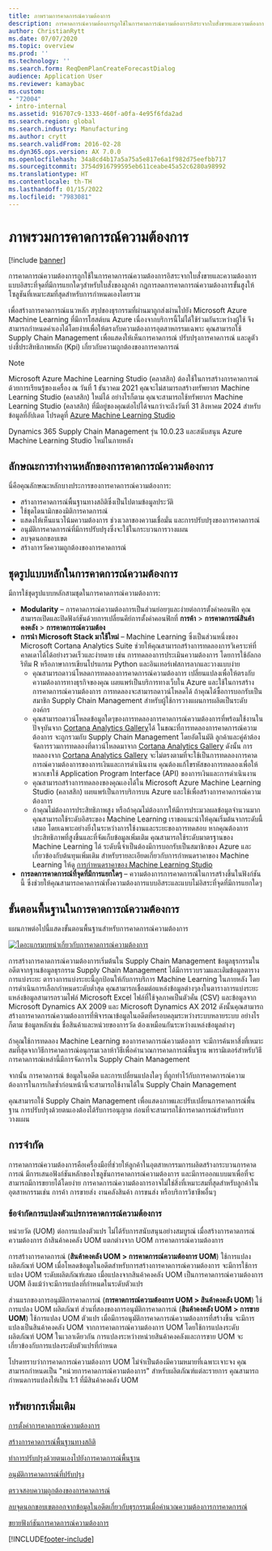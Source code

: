 ```yaml
---
title: ภาพรวมการคาดการณ์ความต้องการ
description: การคาดการณ์ความต้องการถูกใช้ในการคาดการณ์ความต้องการอิสระจากใบสั่งขายและความต้องการแบบอิสระที่จุดที่มีการแยกใดๆสำหรับใบสั่งของลูกค้า กฎการลดการคาดการณ์ความต้องการขั้นสูงให้โซลูชันที่เหมาะสมที่สุดสำหรับการกำหนดเองโดยรวม
author: ChristianRytt
ms.date: 07/07/2020
ms.topic: overview
ms.prod: ''
ms.technology: ''
ms.search.form: ReqDemPlanCreateForecastDialog
audience: Application User
ms.reviewer: kamaybac
ms.custom:
- "72004"
- intro-internal
ms.assetid: 916707c9-1333-460f-a0fa-4e95f6fda2ad
ms.search.region: global
ms.search.industry: Manufacturing
ms.author: crytt
ms.search.validFrom: 2016-02-28
ms.dyn365.ops.version: AX 7.0.0
ms.openlocfilehash: 34a8cd4b17a5a75a5e817e6a1f982d75eefbb717
ms.sourcegitcommit: 3754d916799595eb611ceabe45a52c6280a98992
ms.translationtype: HT
ms.contentlocale: th-TH
ms.lasthandoff: 01/15/2022
ms.locfileid: "7983081"
---
```

# <a name="demand-forecasting-overview"></a>ภาพรวมการคาดการณ์ความต้องการ

[!include [banner](../includes/banner.md)]

การคาดการณ์ความต้องการถูกใช้ในการคาดการณ์ความต้องการอิสระจากใบสั่งขายและความต้องการแบบอิสระที่จุดที่มีการแยกใดๆสำหรับใบสั่งของลูกค้า กฎการลดการคาดการณ์ความต้องการขั้นสูงให้โซลูชันที่เหมาะสมที่สุดสำหรับการกำหนดเองโดยรวม

เพื่อสร้างการคาดการณ์แนวหลัก สรุปของธุรกรรมที่ผ่านมาถูกส่งผ่านไปยัง Microsoft Azure Machine Learning ที่มีการโฮสต์บน Azure เนื่องจากบริการนี้ไม่ได้ใช้ร่วมกันระหว่างผู้ใช้ จึงสามารถกำหนดค่าเองได้โดยง่ายเพื่อให้ตรงกับความต้องการอุตสาหกรรมเฉพาะ คุณสามารถใช้ Supply Chain Management เพื่อแสดงให้เห็นการคาดการณ์ ปรับปรุงการคาดการณ์ และดูตัวบ่งชี้ประสิทธิภาพหลัก (Kpi) เกี่ยวกับความถูกต้องของการคาดการณ์

> [!NOTE]
> Microsoft Azure Machine Learning Studio (คลาสสิก) ต้องใช้ในการสร้างการคาดการณ์ด้วยการเรียนรู้ของเครื่อง ณ วันที่ 1 ธันวาคม 2021 คุณจะไม่สามารถสร้างทรัพยากร Machine Learning Studio (คลาสสิก) ใหม่ได้ อย่างไรก็ตาม คุณจะสามารถใช้ทรัพยากร Machine Learning Studio (คลาสสิก) ที่มีอยู่ของคุณต่อไปได้จนกว่าจะถึงวันที่ 31 สิงหาคม 2024 สำหรับข้อมูลที่อัปเดต โปรดดูที่ [Azure Machine Learning Studio](/azure/machine-learning/overview-what-is-machine-learning-studio#ml-studio-classic-vs-azure-machine-learning-studio)
> 
> Dynamics 365 Supply Chain Management รุ่น 10.0.23 และสนับสนุน Azure Machine Learning Studio ใหม่ในภายหลัง

## <a name="key-features-of-demand-forecasting"></a>ลักษณะการทำงานหลักของการคาดการณ์ความต้องการ

นี่คือคุณลักษณะหลักบางประการของการคาดการณ์ความต้องการ:

- สร้างการคาดการณ์พื้นฐานทางสถิติซึ่งเป็นไปตามข้อมูลประวัติ
- ใช้ชุดไดนามิกของมิติการคาดการณ์
- แสดงให้เห็นแนวโน้มความต้องการ ช่วงเวลาของความเชื่อมั่น และการปรับปรุงของการคาดการณ์
- อนุมัติการคาดการณ์ที่มีการปรับปรุงซึ่งจะใช้ในกระบวนการวางแผน
- ลบจุดนอกขอบเขต
- สร้างการวัดความถูกต้องของการคาดการณ์

## <a name="major-themes-in-demand-forecasting"></a>ชุดรูปแบบหลักในการคาดการณ์ความต้องการ

มีการใช้ชุดรูปแบบหลักสามชุดในการคาดการณ์ความต้องการ:

- **Modularity** – การคาดการณ์ความต้องการเป็นส่วนย่อยๆและง่ายต่อการตั้งค่าคอนฟิก คุณสามารถเปิดและปิดฟังก์ชันด้วยการเปลี่ยนคีย์การตั้งค่าคอนฟิกที่ **การค้า** &gt; **การคาดการณ์สินค้าคงคลัง** &gt; **การคาดการณ์ความต้อง**
- **การนำ Microsoft Stack มาใช้ใหม่** – Machine Learning ซึ่งเป็นส่วนหนึ่งของ Microsoft Cortana Analytics Suite ช่วยให้คุณสามารถสร้างการทดลองการวิเคราะห์ที่คาดเดาได้ได้อย่างรวดเร็วและง่ายดาย เช่น การทดลองการประเมินความต้องการ โดยการใช้อัลกอริทึม R หรือภาษาการเขียนโปรแกรม Python และอินเทอร์เฟสการลากและวางแบบง่าย
  - คุณสามารถดาวน์โหลดการทดลองการคาดการณ์ความต้องการ เปลี่ยนแปลงเพื่อให้ตรงกับความต้องการทางธุรกิจของคุณ เผยแพร่เป็นบริการทางเว็บใน Azure และใช้ในการสร้างการคาดการณ์ความต้องการ การทดลองจะสามารถดาวน์โหลดได้ ถ้าคุณได้ซื้อการบอกรับเป็นสมาชิก Supply Chain Management สำหรับผู้ใช้การวางแผนการผลิตเป็นระดับองค์กร
  - คุณสามารถดาวน์โหลดข้อมูลใดๆของการทดลองการคาดการณ์ความต้องการที่พร้อมใช้งานในปัจจุบันจาก [Cortana Analytics Gallery](https://gallery.cortanaanalytics.com/)ได้ ในขณะที่การทดลองการคาดการณ์ความต้องการ จะถูกรวมกับ Supply Chain Management โดยอัตโนมัติ ลูกค้าและคู่ค้าต้องจัดการรวมการทดลองที่ดาวน์โหลดมาจาก [Cortana Analytics Gallery](https://gallery.cortanaanalytics.com/) ดังนั้น การทดลองจาก [Cortana Analytics Gallery](https://gallery.cortanaanalytics.com/) จะไม่ตรงตามที่จะใช้เป็นการทดลองการคาดการณ์ความต้องการของการเงินและการดำเนินงาน คุณต้องแก้ไขรหัสของการทดลองเพื่อให้พวกเขาใช้ Application Program Interface (API) ของการเงินและการดำเนินงาน
  - คุณสามารถสร้างการทดลองของคุณเองได้ใน Microsoft Azure Machine Learning Studio (คลาสสิก) เผยแพร่เป็นการบริการบน Azure และใช้เพื่อสร้างการคาดการณ์ความต้องการ
  - ถ้าคุณไม่ต้องการประสิทธิภาพสูง หรือถ้าคุณไม่ต้องการให้มีการประมวลผลข้อมูลจำนวนมาก คุณสามารถใช้ระดับอิสระของ Machine Learning เราขอแนะนำให้คุณเริ่มต้นจากระดับนี้เสมอ โดยเฉพาะอย่างยิ่งในระหว่างการใช้งานและระยะของการทดสอบ หากคุณต้องการประสิทธิภาพที่สูงขึ้นและที่จัดเก็บข้อมูลเพิ่มเติม คุณสามารถใช้ระดับมาตรฐานของ Machine Learning ได้ ระดับนี้จำเป็นต้องมีการบอกรับเป็นสมาชิกของ Azure และเกี่ยวข้องกับต้นทุนเพิ่มเติม สำหรับรายละเอียดเกี่ยวกับการกำหนดราคาของ Machine Learning ให้ดู [การกำหนดราคาของ Machine Learning Studio](https://aka.ms/machine-learning-price-info)
- **การลดการคาดการณ์ที่จุดที่มีการแยกใดๆ** – ความต้องการการคาดการณ์ในการสร้างขึ้นในฟังก์ชันนี้ ซึ่งช่วยให้คุณสามารถคาดการณ์ทั้งความต้องการแบบอิสระและแบบไม่อิสระที่จุดที่มีการแยกใดๆ

## <a name="basic-flow-in-demand-forecasting"></a>ขั้นตอนพื้นฐานในการคาดการณ์ความต้องการ

แผนภาพต่อไปนี้แสดงขั้นตอนพื้นฐานสำหรับการคาดการณ์ความต้องการ

[![ไดอะแกรมบทนำเกี่ยวกับการคาดการณ์ความต้องการ](./media/demand-forecasting-introduction.png)](./media/demand-forecasting-introduction.png)

การสร้างการคาดการณ์ความต้องการเริ่มต้นใน Supply Chain Management ข้อมูลธุรกรรมในอดีตจากฐานข้อมูลธุรกรรม Supply Chain Management ได้มีการรวบรวมและเติมข้อมูลตารางการแบ่งระยะ ตารางการแบ่งระยะนี้ถูกป้อนให้กับการบริการ Machine Learning ในภายหลัง โดยการดำเนินการเลือกกำหนดระดับต่ำสุด คุณสามารถเชื่อมต่อแหล่งข้อมูลต่างๆลงในตารางการแบ่งระยะ แหล่งข้อมูลสามารถรวมไฟล์ Microsoft Excel ไฟล์ที่ใช้จุลภาคเป็นตัวคั่น (CSV) และข้อมูลจาก Microsoft Dynamics AX 2009 และ Microsoft Dynamics AX 2012 ดังนั้นคุณสามารถสร้างการคาดการณ์ความต้องการที่พิจารณาข้อมูลในอดีตที่ครอบคลุมระหว่างระบบหลายระบบ อย่างไรก็ตาม ข้อมูลหลักเช่น ชื่อสินค้าและหน่วยของการวัด ต้องเหมือนกันระหว่างแหล่งข้อมูลต่างๆ

ถ้าคุณใช้การทดลอง Machine Learning ของการคาดการณ์ความต้องการ จะมีการค้นหาสิ่งที่เหมาะสมที่สุดจากวิธีการคาดการณ์อนุกรมเวลาห้าวิธีเพื่อคำนวณการคาดการณ์พื้นฐาน พารามิเตอร์สำหรับวิธีการคาดการณ์เหล่านี้มีการจัดการใน Supply Chain Management

จากนั้น การคาดการณ์ ข้อมูลในอดีต และการเปลี่ยนแปลงใดๆ ที่ถูกทำไว้กับการคาดการณ์ความต้องการในการเกิดซ้ำก่อนหน้านี้จะสามารถใช้งานได้ใน Supply Chain Management

คุณสามารถใช้ Supply Chain Management เพื่อแสดงภาพและปรับเปลี่ยนการคาดการณ์พื้นฐาน การปรับปรุงด้วยตนเองต้องได้รับการอนุญาต ก่อนที่จะสามารถใช้การคาดการณ์สำหรับการวางแผน

## <a name="limitations"></a>การจำกัด

การคาดการณ์ความต้องการคือเครื่องมือที่ช่วยให้ลูกค้าในอุตสาหกรรมการผลิตสร้างกระบวนการคาดการณ์ มีการเสนอฟังก์ชันหลักของโซลูชันการคาดการณ์ความต้องการ และมีการออกแบบมาเพื่อที่จะสามารถมีการขยายได้โดยง่าย การคาดการณ์ความต้องการอาจไม่ใช่สิ่งที่เหมาะสมที่สุดสำหรับลูกค้าในอุตสาหกรรมเช่น การค้า การขายส่ง งานคลังสินค้า การขนส่ง หรือบริการวิชาชีพอื่นๆ

### <a name="demand-forecast-variant-conversion-limitation"></a>ข้อจำกัดการแปลงตัวแปรการคาดการณ์ความต้องการ

หน่วยวัด (UOM) ต่อการแปลงตัวแปร ไม่ได้รับการสนับสนุนอย่างสมบูรณ์ เมื่อสร้างการคาดการณ์ความต้องการ ถ้าสินค้าคงคลัง UOM แตกต่างจาก UOM การคาดการณ์ความต้องการ

การสร้างการคาดการณ์ (**สินค้าคงคลัง UOM > การคาดการณ์ความต้องการ UOM**) ใช้การแปลงผลิตภัณฑ์ UOM เมื่อโหลดข้อมูลในอดีตสำหรับการสร้างการคาดการณ์ความต้องการ จะมีการใช้การแปลง UOM ระดับผลิตภัณฑ์เสมอ เมื่อแปลงจากสินค้าคงคลัง UOM เป็นการคาดการณ์ความต้องการ UOM ถึงแม้ว่าจะมีการแปลงที่กำหนดในระดับตัวแปร

ส่วนแรกของการอนุมัติการคาดการณ์ (**การคาดการณ์ความต้องการ UOM > สินค้าคงคลัง UOM**) ใช้การแปลง UOM ผลิตภัณฑ์ ส่วนที่สองของการอนุมัติการคาดการณ์ (**สินค้าคงคลัง UOM > การขาย UOM**) ใช้การแปลง UOM ตัวแปร เมื่อมีการอนุมัติการคาดการณ์ความต้องการที่สร้างขึ้น จะมีการแปลงเป็นสินค้าคงคลัง UOM จากการคาดการณ์ความต้องการ UOM โดยใช้การแปลงระดับผลิตภัณฑ์ UOM ในเวลาเดียวกัน การแปลงระหว่างหน่วยสินค้าคงคลังและการขาย UOM จะเกี่ยวข้องกับการแปลงระดับตัวแปรที่กำหนด

โปรดทราบว่าการคาดการณ์ความต้องการ UOM ไม่จำเป็นต้องมีความหมายที่เฉพาะเจาะจง คุณสามารถกำหนดเป็น "หน่วยการคาดการณ์ความต้องการ" สำหรับผลิตภัณฑ์แต่ละรายการ คุณสามารถกำหนดการแปลงให้เป็น 1:1 ที่มีสินค้าคงคลัง UOM

## <a name="additional-resources"></a>ทรัพยากรเพิ่มเติม

[การตั้งค่าการคาดการณ์ความต้องการ](demand-forecasting-setup.md)

[สร้างการคาดการณ์พื้นฐานทางสถิติ](generate-statistical-baseline-forecast.md)

[ทำการปรับปรุงด้วยตนเองไปยังการคาดการณ์พื้นฐาน](manual-adjustments-baseline-forecast.md)

[อนุมัติการคาดการณ์ที่ปรับปรุง](authorize-adjusted-forecast.md)

[ตรวจสอบความถูกต้องของการคาดการณ์](monitor-forecast-accuracy.md)

[ลบจุดนอกขอบเขตออกจากข้อมูลในอดีตเกี่ยวกับธุรกรรมเมื่อคำนวณความต้องการการคาดการณ์](remove-historical-outliers-calculating-demand-forecast.md)

[ขยายฟังก์ชันการคาดการณ์ความต้องการ](https://www.youtube.com/watch?v=4OIKIXLiNjI&feature=youtu.be)


[!INCLUDE[footer-include](../../includes/footer-banner.md)]
